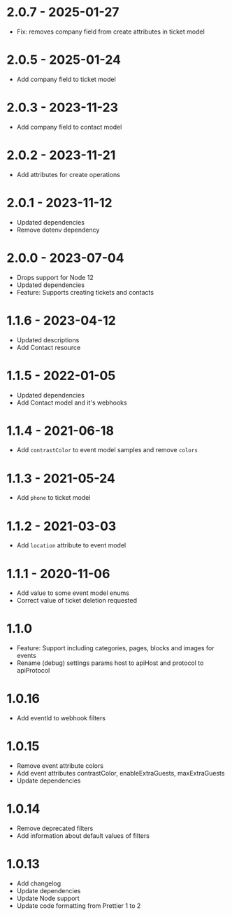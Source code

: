 # 2.0.7 - 2025-01-27

- Fix: removes company field from create attributes in ticket model

# 2.0.5 - 2025-01-24

- Add company field to ticket model

# 2.0.3 - 2023-11-23

- Add company field to contact model

# 2.0.2 - 2023-11-21

- Add attributes for create operations

# 2.0.1 - 2023-11-12

- Updated dependencies
- Remove dotenv dependency

# 2.0.0 - 2023-07-04

- Drops support for Node 12
- Updated dependencies
- Feature: Supports creating tickets and contacts

# 1.1.6 - 2023-04-12

- Updated descriptions
- Add Contact resource

# 1.1.5 - 2022-01-05

- Updated dependencies
- Add Contact model and it's webhooks

# 1.1.4 - 2021-06-18

- Add `contrastColor` to event model samples and remove `colors`

# 1.1.3 - 2021-05-24

- Add `phone` to ticket model

# 1.1.2 - 2021-03-03

- Add `location` attribute to event model

# 1.1.1 - 2020-11-06

- Add value to some event model enums
- Correct value of ticket deletion requested

# 1.1.0

- Feature: Support including categories, pages, blocks and images for events
- Rename (debug) settings params host to apiHost and protocol to apiProtocol

# 1.0.16

- Add eventId to webhook filters

# 1.0.15

- Remove event attribute colors
- Add event attributes contrastColor, enableExtraGuests, maxExtraGuests
- Update dependencies

# 1.0.14

- Remove deprecated filters
- Add information about default values of filters

# 1.0.13

- Add changelog
- Update dependencies
- Update Node support
- Update code formatting from Prettier 1 to 2
